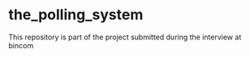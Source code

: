 # the_polling_system
This repository is part of the project submitted during the interview at bincom

